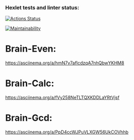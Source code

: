 ### Hexlet tests and linter status:

[![Actions Status](https://github.com/Rediies/frontend-project-44/workflows/hexlet-check/badge.svg)](https://github.com/Rediies/frontend-project-44/actions)

[![Maintainability](https://api.codeclimate.com/v1/badges/c00b98b506899308e1e6/maintainability)](https://codeclimate.com/github/Rediies/frontend-project-44/maintainability)

# Brain-Even:

https://asciinema.org/a/hmN7v7aflcdzqA7nhQbwYKHM8

# Brain-Calc:

https://asciinema.org/a/fVy258NeTLTQXKDDLaYRtVjsf

# Brain-Gcd:

https://asciinema.org/a/PpD4ccWJPuVLXGW56UkCOVhhb
